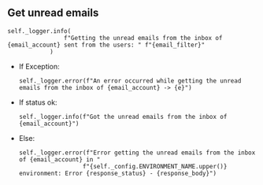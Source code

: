 ## Get unread emails
```
self._logger.info(
                f"Getting the unread emails from the inbox of {email_account} sent from the users: " f"{email_filter}"
            )
```
* If Exception:
  ```
  self._logger.error(f"An error occurred while getting the unread emails from the inbox of {email_account} -> {e}")
  ```
* If status ok:
  ```
  self._logger.info(f"Got the unread emails from the inbox of {email_account}")
  ```
* Else:
  ```
  self._logger.error(f"Error getting the unread emails from the inbox of {email_account} in "
                    f"{self._config.ENVIRONMENT_NAME.upper()} environment: Error {response_status} - {response_body}")
  ```